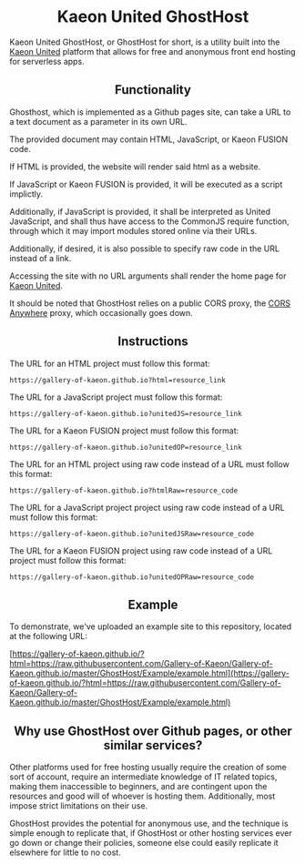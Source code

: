 <h1 align="center">Kaeon United GhostHost</h1>

Kaeon United GhostHost,
or GhostHost for short,
is a utility built into the [Kaeon United](https://github.com/Gallery-of-Kaeon/Kaeon-United) platform that allows for free and anonymous front end hosting for serverless apps.

<h2 align="center">Functionality</h2>

Ghosthost,
which is implemented as a Github pages site,
can take a URL to a text document as a parameter in its own URL.

The provided document may contain HTML,
JavaScript,
or Kaeon FUSION code.

If HTML is provided,
the website will render said html as a website.

If JavaScript or Kaeon FUSION is provided,
it will be executed as a script implictly.

Additionally,
if JavaScript is provided,
it shall be interpreted as United JavaScript,
and shall thus have access to the CommonJS require function,
through which it may import modules stored online via their URLs.

Additionally,
if desired,
it is also possible to specify raw code in the URL instead of a link.

Accessing the site with no URL arguments shall render the home page for [Kaeon United](https://github.com/Gallery-of-Kaeon/Kaeon-United).

It should be noted that GhostHost relies on a public CORS proxy,
the [CORS Anywhere](https://cors-anywhere.herokuapp.com/) proxy,
which occasionally goes down.

<h2 align="center">Instructions</h2>

The URL for an HTML project must follow this format:

    https://gallery-of-kaeon.github.io?html=resource_link

The URL for a JavaScript project must follow this format:

    https://gallery-of-kaeon.github.io?unitedJS=resource_link

The URL for a Kaeon FUSION project must follow this format:

    https://gallery-of-kaeon.github.io?unitedOP=resource_link

The URL for an HTML project using raw code instead of a URL must follow this format:

    https://gallery-of-kaeon.github.io?htmlRaw=resource_code

The URL for a JavaScript project project using raw code instead of a URL must follow this format:

    https://gallery-of-kaeon.github.io?unitedJSRaw=resource_code

The URL for a Kaeon FUSION project using raw code instead of a URL project must follow this format:

    https://gallery-of-kaeon.github.io?unitedOPRaw=resource_code

<h2 align="center">Example</h2>

To demonstrate,
we've uploaded an example site to this repository, located at the following URL:

[https://gallery-of-kaeon.github.io/?html=https://raw.githubusercontent.com/Gallery-of-Kaeon/Gallery-of-Kaeon.github.io/master/GhostHost/Example/example.html](https://gallery-of-kaeon.github.io/?html=https://raw.githubusercontent.com/Gallery-of-Kaeon/Gallery-of-Kaeon.github.io/master/GhostHost/Example/example.html)

<h2 align="center">Why use GhostHost over Github pages, or other similar services?</h2>

Other platforms used for free hosting usually require the creation of some sort of account,
require an intermediate knowledge of IT related topics,
making them inaccessible to beginners,
and are contingent upon the resources and good will of whoever is hosting them.
Additionally,
most impose strict limitations on their use.

GhostHost provides the potential for anonymous use,
and the technique is simple enough to replicate that,
if GhostHost or other hosting services ever go down or change their policies,
someone else could easily replicate it elsewhere for little to no cost.